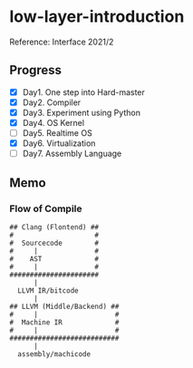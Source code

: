 # low-layer-introduction

Reference: Interface 2021/2

## Progress

- [x] Day1. One step into Hard-master
- [x] Day2. Compiler
- [x] Day3. Experiment using Python
- [x] Day4. OS Kernel
- [ ] Day5. Realtime OS
- [x] Day6. Virtualization
- [ ] Day7. Assembly Language

## Memo

### Flow of Compile

```
## Clang (Flontend) ##
#                    #
#  Sourcecode        #
#     |              #
#    AST             #
#     |              #
######################
      |
  LLVM IR/bitcode
      |
## LLVM (Middle/Backend) ##
#     |                   #
#  Machine IR             #
#     |                   #
###########################
      |
  assembly/machicode
```
